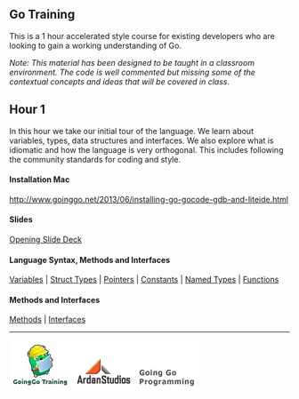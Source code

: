 ## Go Training
This is a 1 hour accelerated style course for existing developers who are looking to gain a working understanding of Go.

*Note: This material has been designed to be taught in a classroom environment. The code is well commented but missing some of the contextual concepts and ideas that will be covered in class.*

## Hour 1
In this hour we take our initial tour of the language. We learn about variables, types, data structures and interfaces. We also explore what is idiomatic and how the language is very orthogonal. This includes following the community standards for coding and style.

#### Installation Mac

http://www.goinggo.net/2013/06/installing-go-gocode-gdb-and-liteide.html

#### Slides

[Opening Slide Deck](day1/opening/slide1.md)

#### Language Syntax, Methods and Interfaces

[Variables](../01-language_syntax/01-variables/readme.md) | 
[Struct Types](../01-language_syntax/02-struct_types/readme.md) | 
[Pointers](../01-language_syntax/03-pointers/readme.md) | 
[Constants](../01-language_syntax/04-constants/readme.md) | 
[Named Types](../01-language_syntax/05-named_types/readme.md) | 
[Functions](../01-language_syntax/06-functions/readme.md)

#### Methods and Interfaces
[Methods](../03-methods_interfaces_embedding/01-methods/readme.md) | 
[Interfaces](../03-methods_interfaces_embedding/02-interfaces/readme.md)

___
[![GoingGo Training](images/ggt_logo.png)](http://www.goinggotraining.net)
[![Ardan Studios](images/ardan_logo.png)](http://www.ardanstudios.com)
[![GoingGo Blog](images/ggb_logo.png)](http://www.goinggo.net)